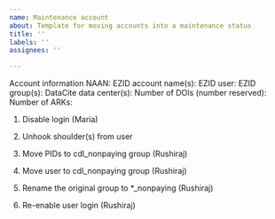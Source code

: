```yaml
---
name: Maintenance account
about: Template for moving accounts into a maintenance status
title: ''
labels: ''
assignees: ''

---
```


Account information
NAAN: 
EZID account name(s): 
EZID user:
EZID group(s):
DataCite data center(s): 
Number of DOIs (number reserved): 
Number of ARKs:

1. Disable login (Maria)
   
2. Unhook shoulder(s) from user

3. Move PIDs to cdl_nonpaying group (Rushiraj)

4. Move user to cdl_nonpaying group (Rushiraj)

5. Rename the original group to *_nonpaying (Rushiraj)

6. Re-enable user login (Rushiraj)

